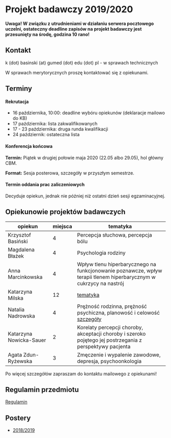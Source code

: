 # Projekt badawczy 2019/2020

**Uwaga! W związku z utrudnieniami w działaniu serwera pocztowego uczelni, ostateczny deadline zapisów na projekt badawczy jest przesunięty na środę, godzina 10 rano!**

## Kontakt

k (dot) basinski (at) gumed (dot) edu (dot) pl - w sprawach technicznych

W sprawach merytorycznych proszę kontaktować się z opiekunami. 

## Terminy

#### Rekrutacja

- 16 października, 10:00: deadline wybóru opiekunów (deklaracje mailowo do KB)
- 17 października: lista zakwalifikowanych
- 17 - 23 października: druga runda kwalifikacji
- 24 październik: ostateczna lista

#### Konferencja końcowa

**Termin:** Piątek w drugiej połowie maja 2020 (22.05 albo 29.05), hol główny CBM.

**Format:** Sesja posterowa, szczegóły w przyszłym semestrze.

#### Termin oddania prac zaliczeniowych

Decyduje opiekun, jednak nie później niż ostatni dzień sesji egzaminacyjnej.

## Opiekunowie projektów badawczych

| opiekun | miejsca | tematyka |
|---|---|---|
| Krzysztof Basiński | 4 | Percepcja słuchowa, percepcja bólu |
| Magdalena Błażek | 4 | Psychologia rodziny
| Anna Marcinkowska | 4 | Wpływ tlenu hiperbarycznego na funkcjonowanie poznawcze, wpływ terapii tlenem hiperbarycznym w cukrzycy na nastrój |
| Katarzyna Milska | 12 | [tematyka](opisy_opiekunow/k_milska.pdf) |
| Natalia Nadrowska | 4 | Prężność rodzinna, prężność psychiczna, planowość i celowość [szczegóły](opisy_opiekunow/nadrowska)|
| Katarzyna Nowicka-Sauer | 2 | Korelaty percepcji choroby, akceptacji choroby i szeroko pojętego jej postrzegania z perspektywy pacjenta |
| Agata Zdun-Ryżewska | 3 | Zmęczenie i wypalenie zawodowe, depresja, psychoonkologia |

Po więcej szczegółów zapraszam do kontaktu mailowego z opiekunami!

## Regulamin przedmiotu

[Regulamin](regulamin.pdf)

## Postery

- [2018/2019](postery_19/postery_19)
